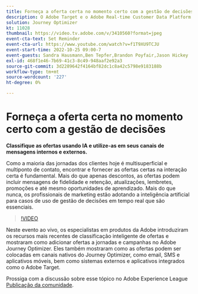 ```yaml
---
title: Forneça a oferta certa no momento certo com a gestão de decisões
description: O Adobe Target e o Adobe Real-time Customer Data Platform podem ser integrados para fornecer uma experiência do cliente mais personalizada. Neste evento de transmissão ao vivo, veja como a integração dessas duas plataformas pode ajudar as empresas a coletar dados em tempo real e, em seguida, criar e testar experiências direcionadas. Veja o processo completo desse poderoso recurso em uma demonstração ao vivo.
solution: Journey Optimizer
kt: 11028
thumbnail: https://video.tv.adobe.com/v/3410560?format=jpeg
event-cta-text: Set Reminder
event-cta-url: https://www.youtube.com/watch?v=f1T9XU9TCJU
event-start-time: 2022-10-25 09:00-7
event-guests: Sandra Hausmann,Ben Tepfer,Brandon Poyfair,Jason Hickey
exl-id: 468f1e46-7b69-41c3-8c49-948aaf2e92a3
source-git-commit: 3d2289642f4164bf82dc1c8a42c5798e9183188b
workflow-type: tm+mt
source-wordcount: '227'
ht-degree: 0%

---
```


# Forneça a oferta certa no momento certo com a gestão de decisões

**Classifique as ofertas usando IA e utilize-as em seus canais de mensagens internos e externos.**

Como a maioria das jornadas dos clientes hoje é multisuperficial e multiponto de contato, encontrar e fornecer as ofertas certas na interação certa é fundamental. Mais do que apenas descontos, as ofertas podem incluir mensagens de fidelidade e retenção, atualizações, lembretes, promoções e até mesmo oportunidades de aprendizado. Mais do que nunca, os profissionais de marketing estão adotando a inteligência artificial para casos de uso de gestão de decisões em tempo real que são essenciais.

>[!VIDEO](https://video.tv.adobe.com/v/3410560/?quality=12&learn=on)

Neste evento ao vivo, os especialistas em produtos da Adobe introduziram os recursos mais recentes de classificação inteligente de ofertas e mostraram como adicionar ofertas a jornadas e campanhas no Adobe Journey Optimizer.  Eles também mostraram como as ofertas podem ser colocadas em canais nativos do Journey Optimizer, como email, SMS e aplicativos móveis, bem como sistemas externos e aplicativos integrados como o Adobe Target.

Prossiga com a discussão sobre esse tópico no Adobe Experience League [Publicação da comunidade](https://experienceleaguecommunities.adobe.com/t5/journey-optimizer-discussions/experience-league-live-post-session-discussion-deliver-the-right/m-p/554802#M55).
